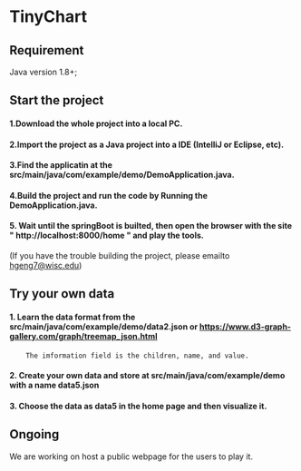 # TinyChart

## Requirement

Java version 1.8+;

## Start the project

#### 1.Download the whole project into a local PC. 
#### 2.Import the project as a Java project into a IDE (IntelliJ or Eclipse, etc).
#### 3.Find the applicatin at the src/main/java/com/example/demo/DemoApplication.java.
#### 4.Build the project and run the code by Running the  DemoApplication.java.
#### 5. Wait until the springBoot is builted, then open the browser with the site " http://localhost:8000/home " and play the tools.

(If you have the trouble building the project, please emailto hgeng7@wisc.edu)

## Try your own data

#### 1. Learn the data format from the src/main/java/com/example/demo/data2.json or https://www.d3-graph-gallery.com/graph/treemap_json.html
        The imformation field is the children, name, and value.
#### 2. Create your own data and store at src/main/java/com/example/demo with a name data5.json
#### 3. Choose the data as data5 in the home page and then visualize it.

## Ongoing 
We are working on host a public webpage for the users to play it.
